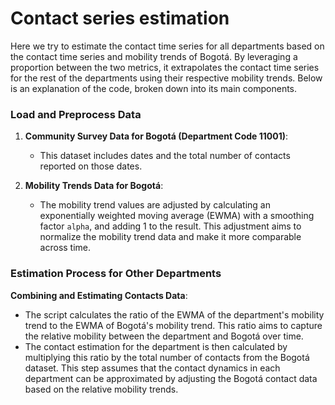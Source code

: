 # Contact series estimation

Here we try to estimate the contact time series for all departments based on the contact time series and mobility trends of Bogotá. By leveraging a proportion between the two metrics, it extrapolates the contact time series for the rest of the departments using their respective mobility trends. Below is an explanation of the code, broken down into its main components.

### Load and Preprocess Data

1. **Community Survey Data for Bogotá (Department Code 11001)**:
   - This dataset includes dates and the total number of contacts reported on those dates.

2. **Mobility Trends Data for Bogotá**:
   - The mobility trend values are adjusted by calculating an exponentially weighted moving average (EWMA) with a smoothing factor `alpha`, and adding 1 to the result. This adjustment aims to normalize the mobility trend data and make it more comparable across time.


### Estimation Process for Other Departments


**Combining and Estimating Contacts Data**:
   - The script calculates the ratio of the EWMA of the department's mobility trend to the EWMA of Bogotá's mobility trend. This ratio aims to capture the relative mobility between the department and Bogotá over time.
   - The contact estimation for the department is then calculated by multiplying this ratio by the total number of contacts from the Bogotá dataset. This step assumes that the contact dynamics in each department can be approximated by adjusting the Bogotá contact data based on the relative mobility trends.